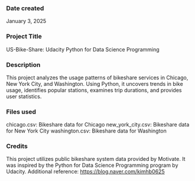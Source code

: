 ### Date created
January 3, 2025

### Project Title
US-Bike-Share: Udacity Python for Data Science Programming

### Description
This project analyzes the usage patterns of bikeshare services in Chicago, New York City, and Washington.
Using Python, it uncovers trends in bike usage, identifies popular stations, examines trip durations, and provides user statistics.

### Files used
chicago.csv: Bikeshare data for Chicago
new_york_city.csv: Bikeshare data for New York City
washington.csv: Bikeshare data for Washington

### Credits
This project utilizes public bikeshare system data provided by Motivate.
It was inspired by the Python for Data Science Programming program by Udacity.
Additional reference: https://blog.naver.com/kimhb0625
